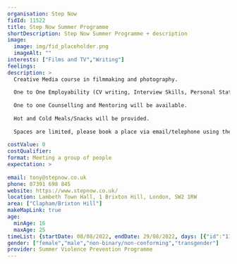 ```yaml
---
organisation: Step Now
fidId: 11522
title: Step Now Summer Programme
shortDescription: Step Now Summer Programme + description
image:
  image: img/fid_placeholder.png
  imageAlt: ""
interests: ["Films and TV","Writing"]
feelings:
description: >
  Creative Media course in filmmaking and photography. 
  
  One to One Employability (CV writing, Interview Skills, Personal Statements) and networking within the creative industry.
  
  One to one Counselling and Mentoring will be available. 
  
  Hot and Cold Meals/Snacks will be provided. 
  
  Spaces are limited, please book a place via email/telephone using the contact details provided. 
  
costValue: 0
costQualifier: 
format: Meeting a group of people
expectation: >
  
email: tony@stepnow.co.uk
phone: 07391 698 845
website: https://www.stepnow.co.uk/
location: Lambeth Town Hall, 1 Brixton Hill, London, SW2 1RW
area: ["Clapham/Brixton Hill"]
makeMapLink: true
age:
  minAge: 16
  maxAge: 25
timeList: {startDate: 08/08/2022, endDate: 29/08/2022, days: [{"id":"11522","fis_provider_name":"Step Now Summer Programme","day":"Monday","start_time":"10:00 AM","end_time":"3:00 PM"},{"id":"11522","fis_provider_name":"Step Now Summer Programme","day":"Tuesday","start_time":"10:00 AM","end_time":"3:00 PM"},{"id":"11522","fis_provider_name":"Step Now Summer Programme","day":"Wednesday","start_time":"10:00 AM","end_time":"3:00 PM"},{"id":"11522","fis_provider_name":"Step Now Summer Programme","day":"Thursday","start_time":"10:00 AM","end_time":"3:00 PM"},{"id":"11522","fis_provider_name":"Step Now Summer Programme","day":"Friday","start_time":"10:00 AM","end_time":"3:00 PM"}] }
gender: ["female","male","non-binary/non-conforming","transgender"]
provider: Summer Violence Prevention Programme
---
```


